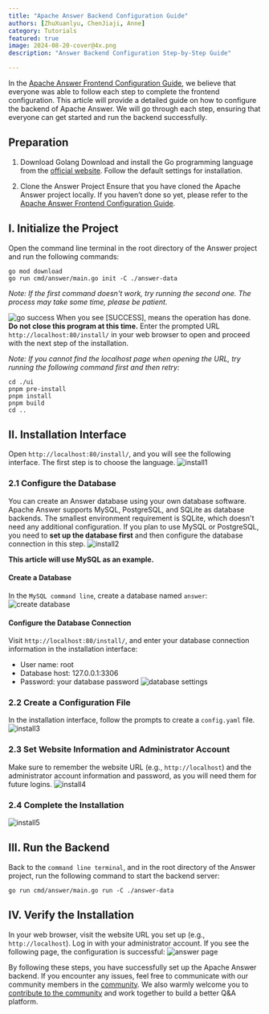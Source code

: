 ```yaml
---
title: "Apache Answer Backend Configuration Guide"
authors: [ZhuXuanlyu, ChenJiaji, Anne]
category: Tutorials
featured: true
image: 2024-08-20-cover@4x.png
description: "Answer Backend Configuration Step-by-Step Guide"

---
```


In the [Apache Answer Frontend Configuration Guide](https://answer.apache.org/blog/2024/08/16/apache-answer-frontend-configuration-guide), we believe that everyone was able to follow each step to complete the frontend configuration. This article will provide a detailed guide on how to configure the backend of Apache Answer. We will go through each step, ensuring that everyone can get started and run the backend successfully.

## Preparation

1. Download Golang
    Download and install the Go programming language from the [official website](https://go.dev/doc/install). Follow the default settings for installation.

2. Clone the Answer Project
    Ensure that you have cloned the Apache Answer project locally. If you haven’t done so yet, please refer to the [Apache Answer Frontend Configuration Guide](https://answer.apache.org/blog/2024/08/16/apache-answer-frontend-configuration-guide).


## I. Initialize the Project

Open the command line terminal in the root directory of the Answer project and run the following commands:
```
go mod download
go run cmd/answer/main.go init -C ./answer-data
```
_Note: If the first command doesn't work, try running the second one. The process may take some time, please be patient._

![go success](go-success.png)
When you see [SUCCESS], means the operation has done. **Do not close this program at this time.** Enter the prompted URL `http://localhost:80/install/` in your web browser to open and proceed with the next step of the installation.

_Note: If you cannot find the localhost page when opening the URL, try running the following command first and then retry:_
```
cd ./ui
pnpm pre-install
pnpm install
pnpm build
cd ..
```


## II. Installation Interface

Open `http://localhost:80/install/`, and you will see the following interface. The first step is to choose the language.
![install1](install1.png)

### 2.1 Configure the Database

You can create an Answer database using your own database software.
Apache Answer supports MySQL, PostgreSQL, and SQLite as database backends. The smallest environment requirement is SQLite, which doesn't need any additional configuration.
If you plan to use MySQL or PostgreSQL, you need to **set up the database first** and then configure the database connection in this step.
![install2](install2.png)

**This article will use MySQL as an example.**

#### Create a Database

In the `MySQL command line`, create a database named `answer`:
![create database](database.png)

#### Configure the Database Connection

Visit `http://localhost:80/install/`, and enter your database connection information in the installation interface:
- User name: root
- Database host: 127.0.0.1:3306
- Password: your database password
![database settings](database2.png)

### 2.2 Create a Configuration File

In the installation interface, follow the prompts to create a `config.yaml` file.
![install3](install3.png)

### 2.3 Set Website Information and Administrator Account

Make sure to remember the website URL (e.g., `http://localhost`) and the administrator account information and password, as you will need them for future logins.
![install4](install4.png)

### 2.4 Complete the Installation
![install5](install5.png)


## III. Run the Backend

Back to the `command line terminal`, and in the root directory of the Answer project, run the following command to start the backend server:
```
go run cmd/answer/main.go run -C ./answer-data
```


## IV. Verify the Installation

In your web browser, visit the website URL you set up (e.g., `http://localhost`). Log in with your administrator account. If you see the following page, the configuration is successful:
![answer page](answer-page.png)


By following these steps, you have successfully set up the Apache Answer backend. If you encounter any issues, feel free to communicate with our community members in the [community](https://meta.answer.dev/). We also warmly welcome you to [contribute to the community](https://answer.apache.org/community/contributing/) and work together to build a better Q&A platform.
